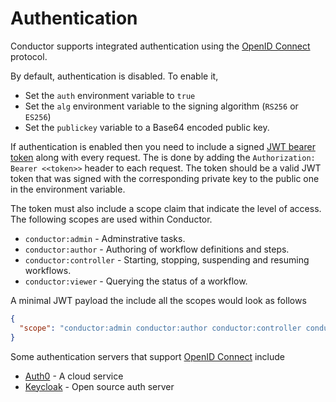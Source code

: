 # Authentication

Conductor supports integrated authentication using the [OpenID Connect](https://openid.net/connect/) protocol.

By default, authentication is disabled.  To enable it, 
* Set the `auth` environment variable to `true` 
* Set the `alg` environment variable to the signing algorithm (`RS256` or `ES256`)
* Set the `publickey` variable to a Base64 encoded public key.

If authentication is enabled then you need to include a signed [JWT bearer token](https://jwt.io/) along with every request.  The is done by adding the `Authorization: Bearer <<token>>` header to each request.
The token should be a valid JWT token that was signed with the corresponding private key to the public one in the environment variable.

The token must also include a scope claim that indicate the level of access.  The following scopes are used within Conductor.

* `conductor:admin` - Adminstrative tasks.
* `conductor:author` - Authoring of workflow definitions and steps.
* `conductor:controller` - Starting, stopping, suspending and resuming workflows.
* `conductor:viewer` - Querying the status of a workflow.

A minimal JWT payload the include all the scopes would look as follows

```json
{
  "scope": "conductor:admin conductor:author conductor:controller conductor:viewer"
}
```

Some authentication servers that support [OpenID Connect](https://openid.net/connect/) include

* [Auth0](https://auth0.com/) - A cloud service
* [Keycloak](https://github.com/keycloak/keycloak/) - Open source auth server

